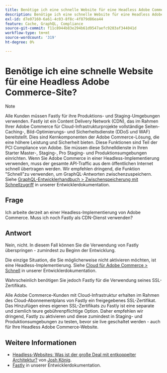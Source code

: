 ```yaml
---
title: Benötige ich eine schnelle Website für eine Headless Adobe Commerce-Site?
description: Benötige ich eine schnelle Website für eine Headless Adobe Commerce-Site?
exl-id: d7e07160-6a61-4c03-8f8c-4f879d86ea44
feature: Cache, GraphQL, Compliance
source-git-commit: f11c8944b83e294b61d9547aefc9203af344041d
workflow-type: tm+mt
source-wordcount: '319'
ht-degree: 0%

---
```


# Benötige ich eine schnelle Website für eine Headless Adobe Commerce-Site?

>[!NOTE]
>
>Alle Kunden müssen Fastly für ihre Produktions- und Staging-Umgebungen verwenden. Fastly ist ein Content Delivery Network (CDN), das im Rahmen Ihrer Adobe Commerce für Cloud-Infrastrukturprojekte vollständige Seiten-Caching-, Bild-Optimierungs- und Sicherheitsdienste (DDoS und WAF) bereitstellt. Dies sind Kernkomponenten der Adobe Commerce-Lösung, die eine höhere Leistung und Sicherheit bieten. Diese Funktionen sind Teil der PCI Compliance von Adobe. Sie müssen diese Schnelldienste in Ihren Starter Master-, Staging-, Pro Staging- und Produktionsumgebungen einrichten. Wenn Sie Adobe Commerce in einer Headless-Implementierung verwenden, muss der gesamte API-Traffic aus dem öffentlichen Internet schnell übertragen werden. Wir empfehlen dringend, die Funktion &quot;Schnell&quot;zu verwenden, um GraphQL-Antworten zwischenzuspeichern. Siehe [GraphQL-Entwicklerhandbuch > Zwischenspeicherung mit Schnellzugriff](https://devdocs.magento.com/guides/v2.3/graphql/caching.html#caching-with-fastly) in unserer Entwicklerdokumentation.

## **Frage**

Ich arbeite derzeit an einer Headless-Implementierung von Adobe Commerce. Muss ich noch Fastly als CDN-Dienst verwenden?

## **Antwort**

Nein, nicht. In diesem Fall können Sie die Verwendung von Fastly überspringen - zumindest zu Beginn der Entwicklung.

Die einzige Situation, die Sie möglicherweise nicht aktivieren möchten, ist eine Headless-Implementierung.
Siehe [Cloud für Adobe Commerce > Schnell](https://devdocs.magento.com/cloud/cdn/cloud-fastly.html) in unserer Entwicklerdokumentation.

Wahrscheinlich benötigen Sie jedoch Fastly für die Verwendung seines SSL-Zertifikats.

Alle Adobe Commerce-Kunden mit Cloud-Infrastruktur erhalten im Rahmen des Cloud-Abonnementplans von Fastly ein freigegebenes SSL-Zertifikat. Das Hinzufügen eines eigenen SSL-Zertifikats zu Fastly ist eine separate und ziemlich teure gebührenpflichtige Option. Daher empfehlen wir dringend, Fastly zu aktivieren und diese zumindest in Staging- und Produktionsumgebungen zu testen, bevor sie live geschaltet werden - auch für Ihre Headless Adobe Commerce-Website.

## Weitere Informationen

* [Headless-Websites: Was ist der große Deal mit entkoppelter Architektur?](https://pantheon.io/blog/headless-websites-whats-big-deal-decoupled-architecture) von [Josh König](https://pantheon.io/team/josh-koenig).
* [Fastly](https://devdocs.magento.com/cloud/cdn/cloud-fastly.html) in unserer Entwicklerdokumentation.
